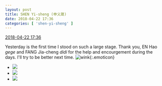 ```yaml
---
layout: post
title: SHEN Yi-sheng (申义晟)
date: 2018-04-22 17:36
categories: [ 'shen-yi-sheng' ]
---
```


<div class="weibo-info">
  <a href="https://weibo.com/6507103706/GdhCiEoRl">2018-04-22 17:36</a>
</div>

Yesterday is the first time I stood on such a large stage. Thank you, EN Hao *gege* and FANG Jia-cheng *didi* for the help and encourgement during the days. I'll try to be better next time. ![wink](https://img.t.sinajs.cn/t4/appstyle/expression/ext/normal/43/2018new_jiyan_org.png){:.emoticon}

<!-- more -->

<ul class="weibo-pic-list-1">
  <li class="weibo-pic">
    <a href="//wx4.sinaimg.cn/mw690/0076n8VAgy1fqlkhmzekej30tb0m0q5i.jpg"><img src="//wx4.sinaimg.cn/thumb150/0076n8VAgy1fqlkhmzekej30tb0m0q5i.jpg"/></a>
  </li>
  <li class="weibo-pic">
    <a href="//wx1.sinaimg.cn/mw690/0076n8VAgy1fqlkho5k1fj30qo18zn56.jpg"><img src="//wx1.sinaimg.cn/thumb150/0076n8VAgy1fqlkho5k1fj30qo18zn56.jpg"/></a>
  </li>
  <li class="weibo-pic">
    <a href="//wx1.sinaimg.cn/mw690/0076n8VAgy1fqlkhm61dzj30qo17l0z2.jpg"><img src="//wx1.sinaimg.cn/thumb150/0076n8VAgy1fqlkhm61dzj30qo17l0z2.jpg"/></a>
  </li>
</ul>
